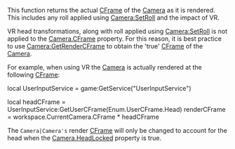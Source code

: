 This function returns the actual [CFrame](https://developer.roblox.com/en-us/api-reference/datatype/CFrame) of the [Camera](https://developer.roblox.com/en-us/api-reference/class/Camera) as it is rendered. This includes any roll applied using [Camera:SetRoll](https://developer.roblox.com/en-us/api-reference/function/Camera/SetRoll) and the impact of VR.

VR head transformations, along with roll applied using [Camera:SetRoll](https://developer.roblox.com/en-us/api-reference/function/Camera/SetRoll) is not applied to the [Camera.CFrame](https://developer.roblox.com/en-us/api-reference/property/Camera/CFrame) property. For this reason, it is best practice to use [Camera:GetRenderCFrame](https://developer.roblox.com/en-us/api-reference/function/Camera/GetRenderCFrame) to obtain the 'true' [CFrame](https://developer.roblox.com/en-us/api-reference/datatype/CFrame) of the [Camera](https://developer.roblox.com/en-us/api-reference/class/Camera).

For example, when using VR the [Camera](https://developer.roblox.com/en-us/api-reference/class/Camera) is actually rendered at the following [CFrame](https://developer.roblox.com/en-us/api-reference/datatype/CFrame):

local UserInputService = game:GetService("UserInputService")

local headCFrame = UserInputService:GetUserCFrame(Enum.UserCFrame.Head)
renderCFrame = workspace.CurrentCamera.CFrame \* headCFrame

The `Camera|Camera's` render [CFrame](https://developer.roblox.com/en-us/api-reference/datatype/CFrame) will only be changed to account for the head when the [Camera.HeadLocked](https://developer.roblox.com/en-us/api-reference/property/Camera/HeadLocked) property is true.